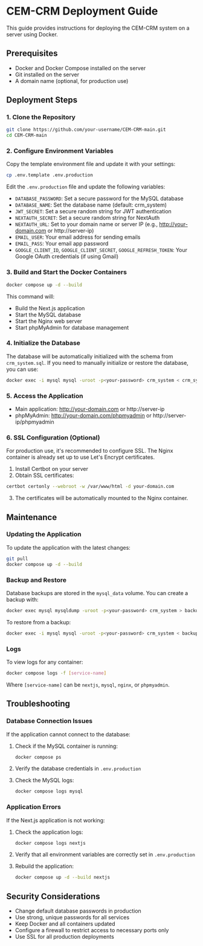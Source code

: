 # CEM-CRM Deployment Guide

This guide provides instructions for deploying the CEM-CRM system on a server using Docker.

## Prerequisites

- Docker and Docker Compose installed on the server
- Git installed on the server
- A domain name (optional, for production use)

## Deployment Steps

### 1. Clone the Repository

```bash
git clone https://github.com/your-username/CEM-CRM-main.git
cd CEM-CRM-main
```

### 2. Configure Environment Variables

Copy the template environment file and update it with your settings:

```bash
cp .env.template .env.production
```

Edit the `.env.production` file and update the following variables:

- `DATABASE_PASSWORD`: Set a secure password for the MySQL database
- `DATABASE_NAME`: Set the database name (default: crm_system)
- `JWT_SECRET`: Set a secure random string for JWT authentication
- `NEXTAUTH_SECRET`: Set a secure random string for NextAuth
- `NEXTAUTH_URL`: Set to your domain name or server IP (e.g., http://your-domain.com or http://server-ip)
- `EMAIL_USER`: Your email address for sending emails
- `EMAIL_PASS`: Your email app password
- `GOOGLE_CLIENT_ID`, `GOOGLE_CLIENT_SECRET`, `GOOGLE_REFRESH_TOKEN`: Your Google OAuth credentials (if using Gmail)

### 3. Build and Start the Docker Containers

```bash
docker compose up -d --build
```

This command will:
- Build the Next.js application
- Start the MySQL database
- Start the Nginx web server
- Start phpMyAdmin for database management

### 4. Initialize the Database

The database will be automatically initialized with the schema from `crm_system.sql`. If you need to manually initialize or restore the database, you can use:

```bash
docker exec -i mysql mysql -uroot -p<your-password> crm_system < crm_system.sql
```

### 5. Access the Application

- Main application: http://your-domain.com or http://server-ip
- phpMyAdmin: http://your-domain.com/phpmyadmin or http://server-ip/phpmyadmin

### 6. SSL Configuration (Optional)

For production use, it's recommended to configure SSL. The Nginx container is already set up to use Let's Encrypt certificates.

1. Install Certbot on your server
2. Obtain SSL certificates:

```bash
certbot certonly --webroot -w /var/www/html -d your-domain.com
```

3. The certificates will be automatically mounted to the Nginx container.

## Maintenance

### Updating the Application

To update the application with the latest changes:

```bash
git pull
docker compose up -d --build
```

### Backup and Restore

Database backups are stored in the `mysql_data` volume. You can create a backup with:

```bash
docker exec mysql mysqldump -uroot -p<your-password> crm_system > backup.sql
```

To restore from a backup:

```bash
docker exec -i mysql mysql -uroot -p<your-password> crm_system < backup.sql
```

### Logs

To view logs for any container:

```bash
docker compose logs -f [service-name]
```

Where `[service-name]` can be `nextjs`, `mysql`, `nginx`, or `phpmyadmin`.

## Troubleshooting

### Database Connection Issues

If the application cannot connect to the database:

1. Check if the MySQL container is running:
   ```bash
   docker compose ps
   ```

2. Verify the database credentials in `.env.production`

3. Check the MySQL logs:
   ```bash
   docker compose logs mysql
   ```

### Application Errors

If the Next.js application is not working:

1. Check the application logs:
   ```bash
   docker compose logs nextjs
   ```

2. Verify that all environment variables are correctly set in `.env.production`

3. Rebuild the application:
   ```bash
   docker compose up -d --build nextjs
   ```

## Security Considerations

- Change default database passwords in production
- Use strong, unique passwords for all services
- Keep Docker and all containers updated
- Configure a firewall to restrict access to necessary ports only
- Use SSL for all production deployments